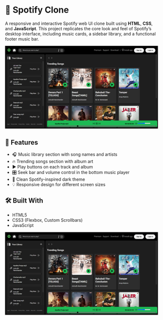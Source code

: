 # 🎵 Spotify Clone

A responsive and interactive Spotify web UI clone built using **HTML**, **CSS**, and **JavaScript**. This project replicates the core look and feel of Spotify’s desktop interface, including music cards, a sidebar library, and a functional footer music bar.

![Preview](./spotify.png)

## 🚀 Features

- 🎧 Music library section with song names and artists
- 🔥 Trending songs section with album art
- ▶️ Play buttons on each track and album
- 🎛️ Seek bar and volume control in the bottom music player
- 🎨 Clean Spotify-inspired dark theme
- 💡 Responsive design for different screen sizes

## 🛠️ Built With

- HTML5
- CSS3 (Flexbox, Custom Scrollbars)
- JavaScript

![Spotify Clone Preview](./spotify.png)
